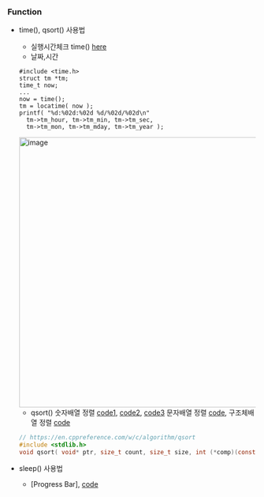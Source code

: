 ### Function
* time(), qsort() 사용법
  * 실행시간체크 time() [here](https://github.com/csbyun-data/C-Pro/blob/main/chap01/Running_time.c)
  * 날짜,시간  
  ```
  #include <time.h>
  struct tm *tm;
  time_t now;
  ...
  now = time();
  tm = locatime( now );
  printf( "%d:%02d:%02d %d/%02d/%02d\n"
    tm->tm_hour, tm->tm_min, tm->tm_sec,
    tm->tm_mon, tm->tm_mday, tm->tm_year );
  ```
  <img width="633" height="547" alt="image" src="https://github.com/user-attachments/assets/1a159000-c6f9-414d-b4eb-8d80363e53fb" />

  * qsort() 숫자배열 정렬 [code1](https://github.com/csbyun-data/C-Pro/blob/main/chap01/QSort/qsort_num1.c), [code2](https://github.com/csbyun-data/C-Pro/blob/main/chap01/QSort/qsort_num2.c), [code3](https://github.com/csbyun-data/C-Pro/blob/main/chap01/QSort/qsort_num3.c) 문자배열 정렬 [code](https://github.com/csbyun-data/C-Pro/blob/main/chap01/QSort/qsort_word1.c), 구조체배열 정렬 [code](https://github.com/csbyun-data/C-Pro/blob/main/chap01/QSort/qsort_struct1.c)
   ```c
   // https://en.cppreference.com/w/c/algorithm/qsort
   #include <stdlib.h>
   void qsort( void* ptr, size_t count, size_t size, int (*comp)(const void*, const void*) );
   ```
* sleep() 사용법
   * [Progress Bar], [code](https://github.com/csbyun-data/C-Pro/blob/main/chap01/Time/progress_bar.c)
